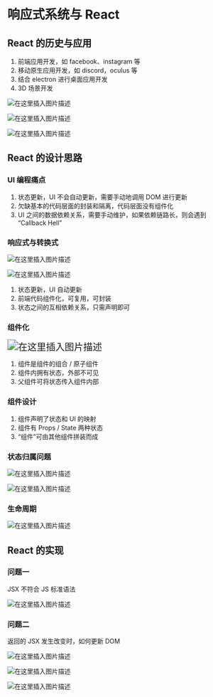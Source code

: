# 响应式系统与 React

## React 的历史与应用

1. 前端应用开发，如 facebook、instagram 等
2. 移动原生应用开发，如 discord，oculus 等
3. 结合 electron 进行桌面应用开发
4. 3D 场景开发

![在这里插入图片描述](https://img-blog.csdnimg.cn/c2b2a49a4fee4f10b7519bf89198efa9.png)

![在这里插入图片描述](https://img-blog.csdnimg.cn/3ae666a39e4d49ebb17a68cc7cd8bfa8.png)

![在这里插入图片描述](https://img-blog.csdnimg.cn/d3a7667c85c64b6398bf1b074b15e9c8.png)

## React 的设计思路

### UI 编程痛点

1. 状态更新，UI 不会自动更新，需要手动地调用 DOM 进行更新
2. 欠缺基本的代码层面的封装和隔离，代码层面没有组件化
3. UI 之间的数据依赖关系，需要手动维护，如果依赖链路长，则会遇到 “Callback Hell”

### 响应式与转换式

![在这里插入图片描述](https://img-blog.csdnimg.cn/5abed0fbbef94901a66e1ec4d617becf.png)

![在这里插入图片描述](https://img-blog.csdnimg.cn/0faaa7f3a3ea47b683c6fe8af3083ce0.png)

1. 状态更新，UI 自动更新
2. 前端代码组件化，可复用，可封装
3. 状态之间的互相依赖关系，只需声明即可

### 组件化

<img src="https://img-blog.csdnimg.cn/081d7296066f4143a671dce556f7fe7a.png" alt="在这里插入图片描述" style="zoom: 150%;" />

1. 组件是组件的组合 / 原子组件
2. 组件内拥有状态，外部不可见
3. 父组件可将状态传入组件内部

### 组件设计

1. 组件声明了状态和 UI 的映射
2. 组件有 Props / State 两种状态
3. “组件”可由其他组件拼装而成

### 状态归属问题

![在这里插入图片描述](https://img-blog.csdnimg.cn/57645292464c4fcd94a4541491c3439e.png)

![在这里插入图片描述](https://img-blog.csdnimg.cn/ee455c4c42c24f8491c2261365c2b382.png)

### 生命周期

![在这里插入图片描述](https://img-blog.csdnimg.cn/5c764ace517042faa9b33948702fbb9e.png)

## React 的实现

### 问题一

JSX 不符合 JS 标准语法

![在这里插入图片描述](https://img-blog.csdnimg.cn/49a28e04b1254cee88ac4938ae533e6b.png)

### 问题二

返回的 JSX 发生改变时，如何更新 DOM

![在这里插入图片描述](https://img-blog.csdnimg.cn/b7d683ba551f47348ddb1d3287ad56c0.png)

![在这里插入图片描述](https://img-blog.csdnimg.cn/c44d69784435487799ae56760892a442.png)

![在这里插入图片描述](https://img-blog.csdnimg.cn/7de9ff45c3c2409b8268a4947afeb910.png)

